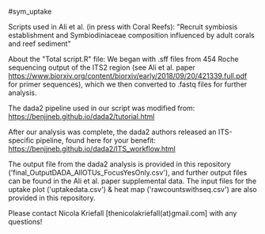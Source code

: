 #sym_uptake

Scripts used in Ali et al. (in press with Coral Reefs): "Recruit symbiosis establishment and Symbiodiniaceae composition influenced by adult corals and reef sediment"

About the "Total script.R" file:
We began with .sff files from 454 Roche sequencing output of the ITS2 region (see Ali et al. paper https://www.biorxiv.org/content/biorxiv/early/2018/09/20/421339.full.pdf for primer sequences), which we then converted to .fastq files for further analysis.

The dada2 pipeline used in our script was modified from:
https://benjjneb.github.io/dada2/tutorial.html

After our analysis was complete, the dada2 authors released an ITS-specific pipeline, found here for your benefit:
https://benjjneb.github.io/dada2/ITS_workflow.html

The output file from the dada2 analysis is provided in this repository ('final_OutputDADA_AllOTUs_FocusYesOnly.csv'), and further output files can be found in the Ali et al. paper supplemental data. The input files for the uptake plot ('uptakedata.csv') & heat map ('rawcountswithseq.csv') are also provided in this repository. 

Please contact Nicola Kriefall [thenicolakriefall(at)gmail.com] with any questions!
